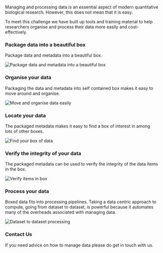 <div id="problem-statement">

<p>
Managing and processing data is an essential aspect of modern quantitative
biological research. However, this does not mean that it is easy.
</p>

<p>
To meet this challenge we have built up tools and training material to help
researchers organise and process their data more easily and cost-effectively.
</p>
</div>

### Package data into a beautiful box

Package data and metadata into a beautiful box.

<img class="outer" src="{{ site.url }}/assets/images/package_data_and_metadata_into_beautiful_box.png" alt="Package data and metadata into a beautiful box" />

### Organise your data

Packaging the data and metadata into self contained box makes it easy to move
around and organise.

<img class="outer" src="{{ site.url }}/assets/images/move_and_organise_boxes_easily.png" alt="Move and organise data easily" />

### Locate your data

The packaged metadata makes it easy to find a box of interest in among lots of
other boxes.

<img class="outer" src="{{ site.url }}/assets/images/find_your_box_in_a_collection_of_boxes.png" alt="Find your box of data" />


### Verify the integrity of your data

The packaged metadata can be used to verify the integrity of the data items in
the box.

<img class="outer" src="{{ site.url }}/assets/images/verify_items_in_box.png" alt="Verify items in box" />


### Process your data

Boxed data fits into processing pipelines. Taking a data centric approach to
compute, going from dataset to dataset, is powerful because it automates many
of the overheads associated with managing data.

<img class="outer" src="{{ site.url }}/assets/images/dataset_to_dataset_processing.png" alt="Dataset to dataset processing" />

### Contact Us

If you need advice on how to manage data please do get in touch with us. 

